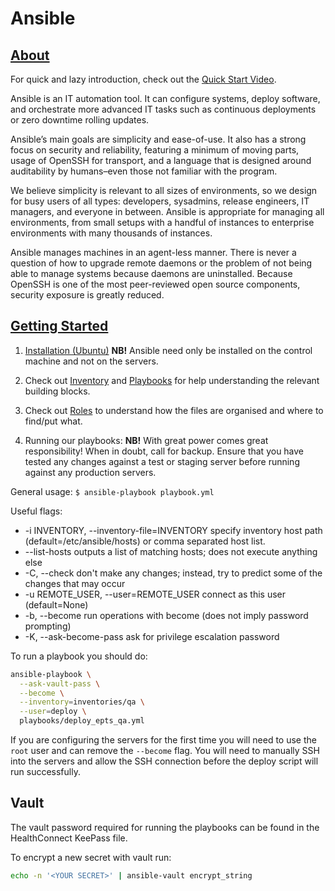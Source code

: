 # Ansible

## [About](http://docs.ansible.com/ansible/#about-ansible)

For quick and lazy introduction, check out the [Quick Start Video](https://www.ansible.com/quick-start-video).

Ansible is an IT automation tool. It can configure systems, deploy software,
and orchestrate more advanced IT tasks such as continuous deployments or zero downtime rolling updates.

Ansible’s main goals are simplicity and ease-of-use. It also has a strong focus on security and reliability,
featuring a minimum of moving parts, usage of OpenSSH for transport,
and a language that is designed around auditability by humans–even those not familiar with the program.

We believe simplicity is relevant to all sizes of environments, so we design for busy users of all types:
developers, sysadmins, release engineers, IT managers, and everyone in between.
Ansible is appropriate for managing all environments, from small setups with a handful of instances
to enterprise environments with many thousands of instances.

Ansible manages machines in an agent-less manner.
There is never a question of how to upgrade remote daemons or the problem of not being able to manage systems
because daemons are uninstalled.
Because OpenSSH is one of the most peer-reviewed open source components, security exposure is greatly reduced.

## [Getting Started](http://docs.ansible.com/ansible/index.html)

1. [Installation (Ubuntu)](http://docs.ansible.com/ansible/intro_installation.html#latest-releases-via-apt-ubuntu)
**NB!** Ansible need only be installed on the control machine and not on the servers.

1. Check out [Inventory](http://docs.ansible.com/ansible/intro_inventory.html) and
[Playbooks](http://docs.ansible.com/ansible/playbooks.html) for help understanding the relevant building blocks.

1. Check out [Roles](http://docs.ansible.com/ansible/playbooks_roles.html#roles) to understand how the files are
organised and where to find/put what.

1. Running our playbooks: **NB!** With great power comes great responsibility! When in doubt, call for backup.
Ensure that you have tested any changes against a test or staging server before running against any production servers.

General usage: `$ ansible-playbook playbook.yml`

Useful flags:
* -i INVENTORY, --inventory-file=INVENTORY
                          specify inventory host path
                          (default=/etc/ansible/hosts) or comma separated host
                          list.
* --list-hosts          outputs a list of matching hosts; does not execute
                        anything else
* -C, --check           don't make any changes; instead, try to predict some
                        of the changes that may occur
* -u REMOTE_USER, --user=REMOTE_USER
                        connect as this user (default=None)
* -b, --become        run operations with become (does not imply password
                        prompting)
* -K, --ask-become-pass
                        ask for privilege escalation password

To run a playbook you should do:

```bash
ansible-playbook \
  --ask-vault-pass \
  --become \
  --inventory=inventories/qa \
  --user=deploy \
  playbooks/deploy_epts_qa.yml
```

If you are configuring the servers for the first time you will need to use the `root` user and can remove the `--become` flag. You will need to manually SSH into the servers and allow the SSH connection before the deploy script will run successfully.

## Vault

The vault password required for running the playbooks can be found in the HealthConnect KeePass file.

To encrypt a new secret with vault run:

```bash
echo -n '<YOUR SECRET>' | ansible-vault encrypt_string
```